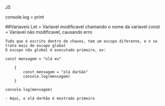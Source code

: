 JS

console.log = print

##Variaveis
    Let = Variavel modificavel chamando o nome da variavel
    const = Variavel não modificavel, causando erro
    
    Tudo que é escrito dentro de chaves, tem um escopo diferente, e n se trata mais de escopo global
    O escopo não global é executado primeiro, ex:

    const mensagem = "olá eu"

        {
            const mensagem = "olá darkão"
            console.log(mensagem)
        }

    console.log(mensagem)

    - Aqui, o olá darkão é mostrado primeiro